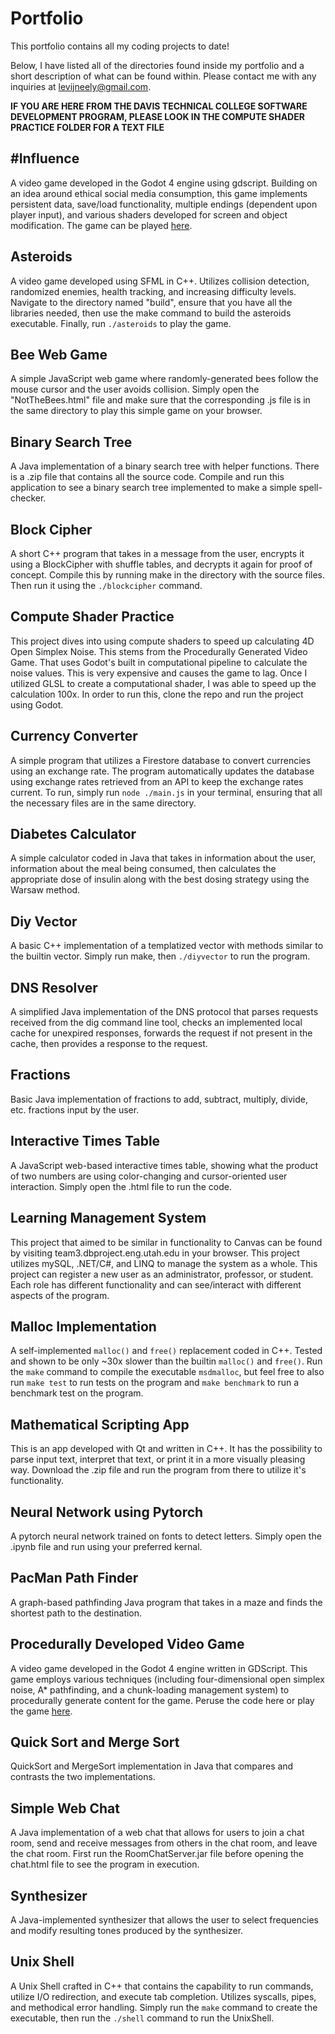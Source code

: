 # Portfolio
This portfolio contains all my coding projects to date!

Below, I have listed all of the directories found inside my portfolio and a short description of what can be found within. Please contact me with any inquiries at levijneely@gmail.com.

**IF YOU ARE HERE FROM THE DAVIS TECHNICAL COLLEGE SOFTWARE DEVELOPMENT PROGRAM, PLEASE LOOK IN THE COMPUTE SHADER PRACTICE FOLDER FOR A TEXT FILE**

## #Influence

A video game developed in the Godot 4 engine using gdscript. Building on an idea around ethical social media consumption, this game implements persistent data, save/load functionality, multiple endings (dependent upon player input), and various shaders developed for screen and object modification. The game can be played [here](https://levineely.itch.io/influence).

## Asteroids

A video game developed using SFML in C++. Utilizes collision detection, randomized enemies, health tracking, and increasing difficulty levels. Navigate to the directory named "build", ensure that you have all the libraries needed, then use the make command to build the asteroids executable. Finally, run `./asteroids` to play the game.

## Bee Web Game

A simple JavaScript web game where randomly-generated bees follow the mouse cursor and the user avoids collision. Simply open the "NotTheBees.html" file and make sure that the corresponding .js file is in the same directory to play this simple game on your browser.

## Binary Search Tree

A Java implementation of a binary search tree with helper functions. There is a .zip file that contains all the source code. Compile and run this application to see a binary search tree implemented to make a simple spell-checker.

## Block Cipher

A short C++ program that takes in a message from the user, encrypts it using a BlockCipher with shuffle tables, and decrypts it again for proof of concept. Compile this by running make in the directory with the source files. Then run it using the `./blockcipher` command.

## Compute Shader Practice

This project dives into using compute shaders to speed up calculating 4D Open Simplex Noise. This stems from the Procedurally Generated Video Game. That uses Godot's built in computational pipeline to calculate the noise values. This is very expensive and causes the game to lag. Once I utilized GLSL to create a computational shader, I was able to speed up the calculation 100x. In order to run this, clone the repo and run the project using Godot.

## Currency Converter

A simple program that utilizes a Firestore database to convert currencies using an exchange rate. The program automatically updates the database using exchange rates retrieved from an API to keep the exchange rates current. To run, simply run `node ./main.js` in your terminal, ensuring that all the necessary files are in the same directory.

## Diabetes Calculator

A simple calculator coded in Java that takes in information about the user, information about the meal being consumed, then calculates the appropriate dose of insulin along with 
the best dosing strategy using the Warsaw method.

## Diy Vector

A basic C++ implementation of a templatized vector with methods similar to the builtin vector. Simply run make, then `./diyvector` to run the program.

## DNS Resolver

A simplified Java implementation of the DNS protocol that parses requests received from the dig command line tool, checks an implemented local cache for unexpired responses, forwards 
the request if not present in the cache, then provides a response to the request.

## Fractions

Basic Java implementation of fractions to add, subtract, multiply, divide, etc. fractions input by the user.

## Interactive Times Table

A JavaScript web-based interactive times table, showing what the product of two numbers are using color-changing and cursor-oriented user interaction. Simply open the .html file to run the code.

## Learning Management System

This project that aimed to be similar in functionality to Canvas can be found by visiting team3.dbproject.eng.utah.edu in your browser. This project utilizes mySQL, .NET/C#, and LINQ to manage the system as a whole. This project can register a new user as an  administrator, professor, or student. Each role has different functionality and can see/interact with different aspects of the program.

## Malloc Implementation

A self-implemented `malloc()` and `free()` replacement coded in C++. Tested and shown to be only ~30x slower than the builtin `malloc()` and `free()`. Run the `make` command to compile the executable `msdmalloc`, but feel free to also run `make test` to run tests on the program and `make benchmark` to run a benchmark test on the program.

## Mathematical Scripting App

This is an app developed with Qt and written in C++. It has the possibility to parse input text, interpret that text, or print it in a more visually pleasing way. Download the .zip file and run the program from there to utilize it's functionality.

## Neural Network using Pytorch

A pytorch neural network trained on fonts to detect letters. Simply open the .ipynb file and run using your preferred kernal.

## PacMan Path Finder

A graph-based pathfinding Java program that takes in a maze and finds the shortest path to the destination.

## Procedurally Developed Video Game

A video game developed in the Godot 4 engine written in GDScript. This game employs various techniques (including four-dimensional open simplex noise, A* pathfinding, and a chunk-loading management system) to procedurally generate content for the game. Peruse the code here or play the game [here](https://levineely.itch.io/proc-gen).

## Quick Sort and Merge Sort

QuickSort and MergeSort implementation in Java that compares and contrasts the two implementations.

## Simple Web Chat

A Java implementation of a web chat that allows for users to join a chat room, send and receive messages from others in the chat room, and leave the chat room. First run the RoomChatServer.jar file before opening the chat.html file to see the program in execution.

## Synthesizer

A Java-implemented synthesizer that allows the user to select frequencies and modify resulting tones produced by the synthesizer.

## Unix Shell

A Unix Shell crafted in C++ that contains the capability to run commands, utilize I/O redirection, and execute tab completion. Utilizes syscalls, pipes, and methodical error handling. Simply run the `make` command to create the executable, then run the `./shell` command to run the UnixShell.

